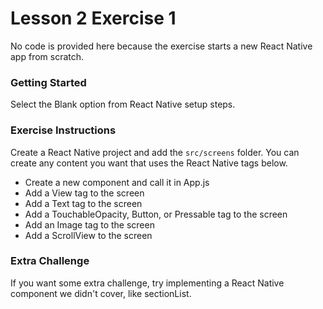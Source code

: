 # Lesson 2 Exercise 1

No code is provided here because the exercise starts a new React Native app from scratch.

### Getting Started
Select the Blank option from React Native setup steps.

### Exercise Instructions
Create a React Native project and add the `src/screens` folder. You can create any content you want that uses the React Native tags below.
- Create a new component and call it in App.js
- Add a View tag to the screen
- Add a Text tag to the screen
- Add a TouchableOpacity, Button, or Pressable tag to the screen
- Add an Image tag to the screen
- Add a ScrollView to the screen

### Extra Challenge
If you want some extra challenge, try implementing a React Native component we didn't cover, like sectionList.
